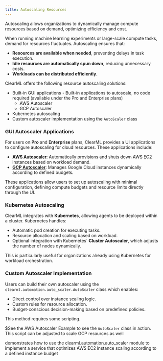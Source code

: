 ```yaml
---
title: Autoscaling Resources
---
```


Autoscaling allows organizations to dynamically manage compute resources based on demand, optimizing efficiency and cost. 

When running machine learning experiments or large-scale compute tasks, demand for resources fluctuates. Autoscaling ensures that:
- **Resources are available when needed**, preventing delays in task execution.
- **Idle resources are automatically spun down**, reducing unnecessary costs.
- **Workloads can be distributed efficiently**.

ClearML offers the following resource autoscaling solutions:
* Built-in GUI applications - Built-in applications to autoscale, no code required (available under the Pro and Enterprise plans)
  * AWS Autoscaler
  * GCP Autoscaler
* Kubernetes autoscaling
* Custom autoscaler implementation using the `AutoScaler` class

### GUI Autoscaler Applications
For users on **Pro** and **Enterprise** plans, ClearML provides a UI applications to configure autoscaling for cloud 
resources. These applications include:
* [**AWS Autoscaler**](../webapp/applications/apps_aws_autoscaler.md): Automatically provisions and shuts down AWS EC2 instances based on workload demand.
* [**GCP Autoscaler**](../webapp/applications/apps_gcp_autoscaler.md): Manages Google Cloud instances dynamically according to defined budgets.

These applications allow users to set up autoscaling with minimal configuration, defining compute budgets and resource limits directly through the UI.

### Kubernetes Autoscaling
ClearML integrates with **Kubernetes**, allowing agents to be deployed within a cluster. Kubernetes handles:
- Automatic pod creation for executing tasks.
- Resource allocation and scaling based on workload.
- Optional integration with Kubernetes' **Cluster Autoscaler**, which adjusts the number of nodes dynamically.

This is particularly useful for organizations already using Kubernetes for workload orchestration.

### Custom Autoscaler Implementation
Users can build their own autoscaler using the `clearml.automation.auto_scaler.AutoScaler` class which enables:
* Direct control over instance scaling logic.
* Custom rules for resource allocation.
* Budget-conscious decision-making based on predefined policies.

This method requires some scripting.

$$$$$See the AWS Autoscaler Example to see the `AutoScaler` class in action. This script can be adjusted to scale GCP resources 
as well

demonstrates how to use the clearml.automation.auto_scaler module to implement a service that optimizes AWS EC2 instance scaling according to a defined instance budget
